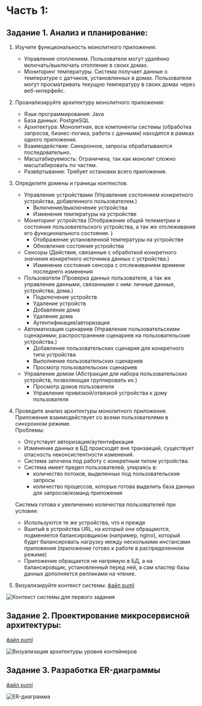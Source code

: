 # Часть 1:
  ## Задание 1. Анализ и планирование:
  1. Изучите функциональность монолитного приложения:
      - Управление отоплением. Пользователи могут удалённо включать/выключать отопление в своих домах.
      - Мониторинг температуры. Система получает данные о температуре с датчиков, установленных в домах. Пользователи могут просматривать текущую температуру в своих домах через веб-интерфейс.

  2. Проанализируйте архитектуру монолитного приложения:
      - Язык программирования: 
        Java
      - База данных: 
        PostgreSQL
      - Архитектура: 
        Монолитная, все компоненты системы (обработка запросов, бизнес-логика, работа с данными) находятся в рамках одного приложения.
      - Взаимодействие: 
        Синхронное, запросы обрабатываются последовательно.
      - Масштабируемость: 
        Ограничена, так как монолит сложно масштабировать по частям.
      - Развёртывание: 
        Требует остановки всего приложения.

  3. Определите домены и границы контекстов.
      - Управление устройствами (Управление состоянием конкретного устройства, добавленного пользователем.) 
        - Включение/выключение устройства
        - Изменения температуры на устройстве
      - Мониторинг устройства (Отображение общей телеметрии и состояния пользовательского устройства, а так же отслеживание его функционального состояния. )
        - Отображение установленной температуры на устройстве
        - Обновление состояния устройства
      - Сенсоры (Действия, связанные с обработкой конкретного значения конкретного источника данных с устройства.)
        - Изменение состояния сенсора с отслеживанием времени последнего изменения
      - Пользователи (Проверка данных пользователя, а так же управление данными, связанными с ним: личные данные, устройства, дома.)
        - Подключение устройств
        - Удаление устройств
        - Добавление дома
        - Удаление дома
        - Аутентификация/авторизация
      - Автоматизация сценариев (Управление пользовательскими сценариями; распространение сценариев на пользовательские устройства.)
        - Добавление пользовательских сценария для конкретного типа устройства
        - Выполнение пользовательских сценариев
        - Просмотр пользовательских сценариев
      - Управление домом (Абстракция для набора пользовательских устройств, позволяющая группировать их.)
        - Просмотр домов пользователя
        - Управление привязкой/отвязкой устройства к дому пользователя

  4. Проведите анализ архитектуры монолитного приложения.
      Приложение взаимодействует со всеми пользователями в синхронном режиме.  
      Проблемы:
        - Отсутствует авторизация/аутентификация
        - Изменение данных в БД происходят вне транзакций, существует опасность неконсистентности изменений.
        - Система заточена под работу с конкретным типом устройства.
        - Система имеет предел пользователей, упираясь в:
          * количество потоков, выделенных под пользовательские запросы
          * количество процессов, которые готова выделить база данных для запросов/команд приложения
      
      Система готова к увеличению количества пользователей при условии: 
        - Используются те же устройства, что и прежде
        - Вшитый в устройства URL, на который они обращаются, подменяется балансировщиком (например, nginx), который будет балансировать нагрузку   между несколькими инстансами приложения (приложение готово к работе в распределенном режиме)
        - Приложение обращается не напрямую в БД, а на балансировщик, установленный перед ней, а сам кластер базы данных дополняется репликами на чтение.  

  5. Визуализируйте контекст системы.
  [файл puml](https://github.com/popovanton/swa-practicum-sprint-3/blob/sprint_3/puml/Context_monolith_part1_task1.puml)

  ![Контекст системы для первого задания](https://github.com/popovanton/swa-practicum-sprint-3/blob/sprint_3/task1_context.png?raw=true)



  ## Задание 2. Проектирование микросервисной архитектуры:
  [файл puml](/puml/Container_microservice_part1_task2.puml)
  
  ![Визуализация архитектуры уровня контейнеров](task2_container2.png)

  ## Задание 3. Разработка ER-диаграммы
  [файл puml](/puml/Code_microservice_part1_task3.puml)
  
  ![ER-диаграмма](task3_er.png)
